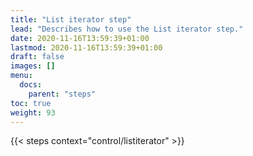 ```yaml
---
title: "List iterator step"
lead: "Describes how to use the List iterator step."
date: 2020-11-16T13:59:39+01:00
lastmod: 2020-11-16T13:59:39+01:00
draft: false
images: []
menu:
  docs:
    parent: "steps"
toc: true
weight: 93
---
```

{{< steps context="control/listiterator" >}}
